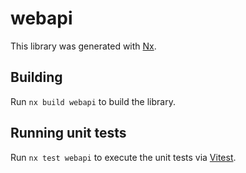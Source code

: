 # webapi

This library was generated with [Nx](https://nx.dev).

## Building

Run `nx build webapi` to build the library.

## Running unit tests

Run `nx test webapi` to execute the unit tests via [Vitest](https://vitest.dev/).

